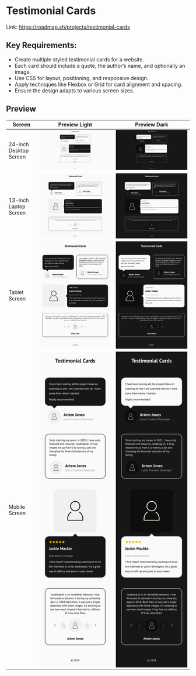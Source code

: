 # Testimonial Cards

Link: https://roadmap.sh/projects/testimonial-cards

## Key Requirements:

- Create multiple styled testimonial cards for a website.
- Each card should include a quote, the author’s name, and optionally an image.
- Use CSS for layout, positioning, and responsive design.
- Apply techniques like Flexbox or Grid for card alignment and spacing.
- Ensure the design adapts to various screen sizes.

## Preview

| Screen                 | Preview Light                                   | Preview Dark                                  |
| ---------------------- | ----------------------------------------------- | --------------------------------------------- |
| 24-inch Desktop Screen | ![Desktop Light](./preview/5-light-desktop.png) | ![Desktop Dark](./preview/5-dark-desktop.png) |
| 13-inch Laptop Screen  | ![Laptop Light](./preview/5-light-laptop.png)   | ![Laptop Dark](./preview/5-dark-laptop.png)   |
| Tablet Screen          | ![Tablet Light](./preview/5-light-tablet.png)   | ![Tablet Dark](./preview/5-dark-tablet.png)   |
| Mobile Screen          | ![Mobile Light](./preview/5-light-mobile.png)   | ![Mobile Dark](./preview/5-dark-mobile.png)   |
